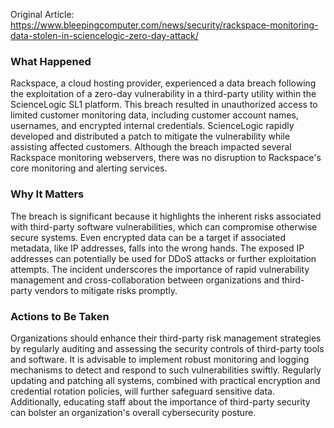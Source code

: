 Original Article: https://www.bleepingcomputer.com/news/security/rackspace-monitoring-data-stolen-in-sciencelogic-zero-day-attack/

### What Happened

Rackspace, a cloud hosting provider, experienced a data breach following the exploitation of a zero-day vulnerability in a third-party utility within the ScienceLogic SL1 platform. This breach resulted in unauthorized access to limited customer monitoring data, including customer account names, usernames, and encrypted internal credentials. ScienceLogic rapidly developed and distributed a patch to mitigate the vulnerability while assisting affected customers. Although the breach impacted several Rackspace monitoring webservers, there was no disruption to Rackspace's core monitoring and alerting services.

### Why It Matters

The breach is significant because it highlights the inherent risks associated with third-party software vulnerabilities, which can compromise otherwise secure systems. Even encrypted data can be a target if associated metadata, like IP addresses, falls into the wrong hands. The exposed IP addresses can potentially be used for DDoS attacks or further exploitation attempts. The incident underscores the importance of rapid vulnerability management and cross-collaboration between organizations and third-party vendors to mitigate risks promptly.

### Actions to Be Taken

Organizations should enhance their third-party risk management strategies by regularly auditing and assessing the security controls of third-party tools and software. It is advisable to implement robust monitoring and logging mechanisms to detect and respond to such vulnerabilities swiftly. Regularly updating and patching all systems, combined with practical encryption and credential rotation policies, will further safeguard sensitive data. Additionally, educating staff about the importance of third-party security can bolster an organization's overall cybersecurity posture.